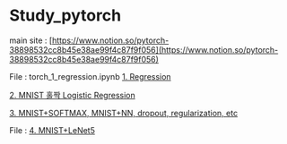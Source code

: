 # Study_pytorch

main site : [https://www.notion.so/pytorch-38898532cc8b45e38ae99f4c87f9f056](https://www.notion.so/pytorch-38898532cc8b45e38ae99f4c87f9f056)

File : torch_1_regression.ipynb
[1. Regression](https://www.notion.so/1-Regression-ba4350728df94e15aa85dea06d911f41)

[2. MNIST 홀짝 Logistic Regression ](https://www.notion.so/2-MNIST-Logistic-Regression-62d63325f5a745908ce816d822dfc5d8)

[3. MNIST+SOFTMAX, MNIST+NN, dropout, regularization, etc](https://www.notion.so/3-MNIST-SOFTMAX-MNIST-NN-dropout-regularization-etc-c144db4b3c2f45e9829135ed5e1a5557)


File : 
[4. MNIST+LeNet5](https://www.notion.so/4-MNIST-LeNet5-434ba822c0334bfea4e6b07ca407a9fb)

